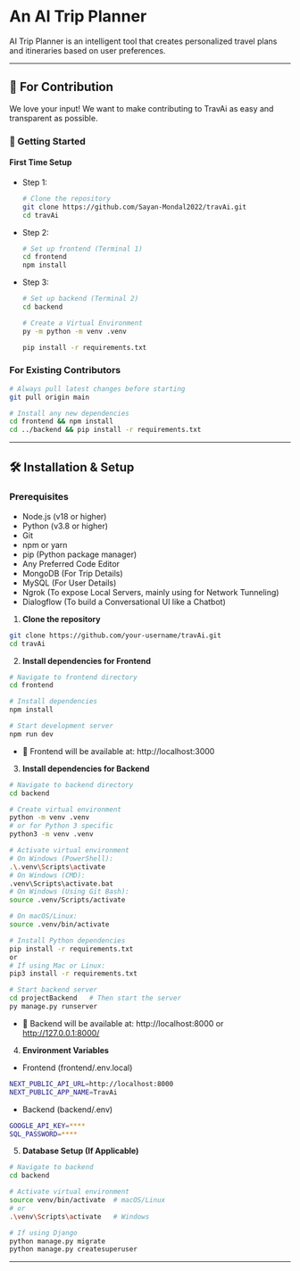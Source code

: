 # An AI Trip Planner
AI Trip Planner is an intelligent tool that creates personalized travel plans and itineraries based on user preferences.

---

## 🤝 For Contribution

We love your input! We want to make contributing to TravAi as easy and transparent as possible.

### 🚀 Getting Started

#### First Time Setup

- Step 1:
    ```bash
    # Clone the repository
    git clone https://github.com/Sayan-Mondal2022/travAi.git
    cd travAi
    ```

- Step 2:
    ```bash
    # Set up frontend (Terminal 1)
    cd frontend
    npm install
    ```

- Step 3:
    ```bash
    # Set up backend (Terminal 2)
    cd backend

    # Create a Virtual Environment
    py -m python -m venv .venv

    pip install -r requirements.txt
    ```

### For Existing Contributors

```bash
# Always pull latest changes before starting
git pull origin main

# Install any new dependencies
cd frontend && npm install
cd ../backend && pip install -r requirements.txt
```

---

## 🛠️ Installation & Setup

### Prerequisites

- Node.js (v18 or higher)
- Python (v3.8 or higher)
- Git
- npm or yarn
- pip (Python package manager)
- Any Preferred Code Editor
- MongoDB (For Trip Details)
- MySQL (For User Details)
- Ngrok (To expose Local Servers, mainly using for Network Tunneling)
- Dialogflow (To build a Conversational UI like a Chatbot)

1. **Clone the repository**

```bash
git clone https://github.com/your-username/travAi.git
cd travAi
```

2. **Install dependencies for Frontend**

```bash
# Navigate to frontend directory
cd frontend

# Install dependencies
npm install

# Start development server
npm run dev
```

- 📍 Frontend will be available at: http://localhost:3000

3. **Install dependencies for Backend**

```bash
# Navigate to backend directory
cd backend

# Create virtual environment
python -m venv .venv
# or for Python 3 specific
python3 -m venv .venv

# Activate virtual environment
# On Windows (PowerShell):
.\.venv\Scripts\activate
# On Windows (CMD):
.venv\Scripts\activate.bat
# On Windows (Using Git Bash):
source .venv/Scripts/activate

# On macOS/Linux:
source .venv/bin/activate

# Install Python dependencies
pip install -r requirements.txt
or
# If using Mac or Linux:
pip3 install -r requirements.txt

# Start backend server
cd projectBackend   # Then start the server
py manage.py runserver
```
- 📍 Backend will be available at: http://localhost:8000 or http://127.0.0.1:8000/

4. **Environment Variables**

- Frontend (frontend/.env.local)

```bash
NEXT_PUBLIC_API_URL=http://localhost:8000
NEXT_PUBLIC_APP_NAME=TravAi
```

- Backend (backend/.env)

```bash
GOOGLE_API_KEY=****
SQL_PASSWORD=****
```

5. **Database Setup (If Applicable)**

```bash
# Navigate to backend
cd backend

# Activate virtual environment
source venv/bin/activate  # macOS/Linux
# or
.\venv\Scripts\activate   # Windows

# If using Django
python manage.py migrate
python manage.py createsuperuser
```

---
